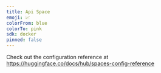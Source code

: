 ```yaml
---
title: Api Space
emoji: 📈
colorFrom: blue
colorTo: pink
sdk: docker
pinned: false
---
```


Check out the configuration reference at https://huggingface.co/docs/hub/spaces-config-reference
